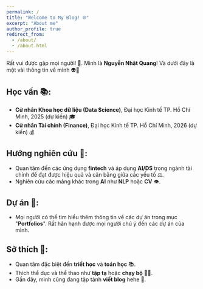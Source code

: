 ```yaml
---
permalink: /
title: "Welcome to My Blog! 🌐"
excerpt: "About me"
author_profile: true
redirect_from: 
  - /about/
  - /about.html
---
```


Rất vui được gặp mọi người! 👋. Mình là **Nguyễn Nhật Quang**! Và dưới đây là một vài thông tin về mình 👽🤪

## Học vấn 📚:
* **Cử nhân Khoa học dữ liệu (Data Science)**, Đại học Kinh tế TP. Hồ Chí Minh, 2025 (dự kiến) 🎓
* **Cử nhân Tài chính (Finance)**, Đại học Kinh tế TP. Hồ Chí Minh, 2026 (dự kiến) 💰

## Hướng nghiên cứu 🧠:
* Quan tâm đến các ứng dụng **fintech** và áp dụng **AI/DS** trong ngành tài chính để đạt được hiệu quả và cân bằng giữa các yếu tố ⚖️.
* Nghiên cứu các mảng khác trong **AI** như **NLP** hoặc **CV** 👁️.

## Dự án 🚀:
* Mọi người có thể tìm hiểu thêm thông tin về các dự án trong mục "**Portfolios**". Rất hân hạnh được mọi người chú ý đến các dự án của mình.

## Sở thích 🌟:
* Quan tâm đặc biệt đến **triết học** và **toán học** 📚.
* Thích thể dục và thể thao như **tập tạ** hoặc **chạy bộ** 🏋️‍♂️.
* Gần đây, mình cũng đang tập tành **viết blog** hehe 📝.



